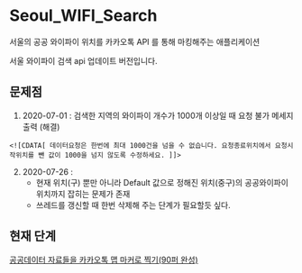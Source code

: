 # Seoul_WIFI_Search

서울의 공공 와이파이 위치를 카카오톡 API 를 통해 마킹해주는 애플리케이션

서울 와이파이 검색 api 업데이트 버전입니다.

## 문제점


1. 2020-07-01 : 검색한 지역의 와이파이 개수가 1000개 이상일 때 요청 불가 메세지 출력 (해결)

``` 
<![CDATA[ 데이터요청은 한번에 최대 1000건을 넘을 수 없습니다. 요청종료위치에서 요청시작위치를 뺀 값이 1000을 넘지 않도록 수정하세요. ]]>
```

2. 2020-07-26 : 
   * 현재 위치(구) 뿐만 아니라 Default 값으로 정해진 위치(중구)의 공공와이파이 위치까지 잡히는 문제가 존재
   * 쓰레드를 갱신할 때 한번 삭제해 주는 단계가 필요할듯 싶다. 


## 현재 단계

[공공데이터 자료들을 카카오톡 맵 마커로 찍기(90퍼 완성)](https://jee00609.github.io//android/KakaoMap-With-SeoulAPI/)
